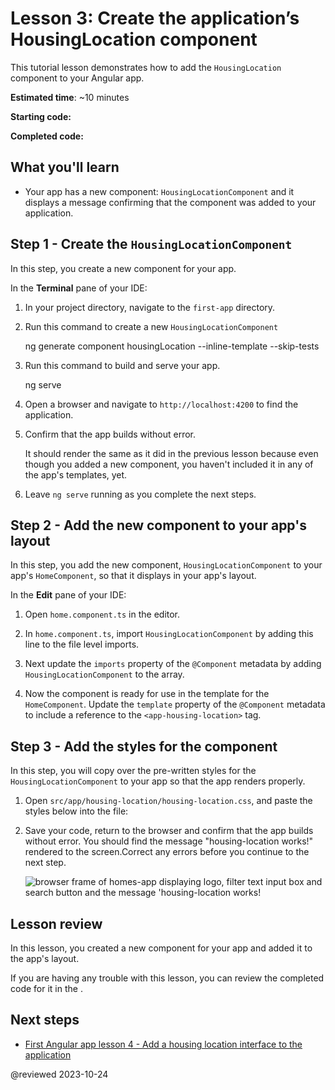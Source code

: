 # Lesson 3: Create the application’s HousingLocation component

This tutorial lesson demonstrates how to add the `HousingLocation` component to your Angular app.

**Estimated time**: ~10 minutes

**Starting code:** <live-example name="first-app-lesson-02"></live-example>

**Completed code:** <live-example name="first-app-lesson-03"></live-example>

## What you'll learn

* Your app has a new component: `HousingLocationComponent` and it displays a message confirming that the component was added to your application.

## Step 1 - Create the `HousingLocationComponent`

In this step, you create a new component for your app.

In the **Terminal** pane of your IDE:

1. In your project directory, navigate to the `first-app` directory.

1. Run this command to create a new `HousingLocationComponent`

   <code-example format="shell" language="shell">
   ng generate component housingLocation --inline-template --skip-tests
   </code-example>

1. Run this command to build and serve your app.

   <code-example format="shell" language="shell">

   ng serve

   </code-example>

1. Open a browser and navigate to `http://localhost:4200` to find the application.

1. Confirm that the app builds without error.
   <div class="callout is-helpful">
     It should render the same as it did in the previous lesson because even though you added a new component, you haven't included it in any of the app's templates, yet.
   </div>

1. Leave `ng serve` running as you complete the next steps.

## Step 2 - Add the new component to your app's layout

In this step, you add the new component, `HousingLocationComponent` to your app's `HomeComponent`, so that it displays in your app's layout.

In the **Edit** pane of your IDE:

1. Open `home.component.ts` in the editor.

1. In `home.component.ts`, import `HousingLocationComponent` by adding this line to the file level imports.

   <code-example header="Import HousingLocationComponent in src/app/home/home.component.ts" path="first-app-lesson-03/src/app/home/home.component.ts" region="import-housingLocation"></code-example>

1. Next update the `imports` property of the `@Component` metadata by adding `HousingLocationComponent` to the array.

   <code-example header="Add HousingLocationComponent to imports array in src/app/home/home.component.ts" path="first-app-lesson-03/src/app/home/home.component.ts" region="add-housingLocation-to-array"></code-example>

1. Now the component is ready for use in the template for the `HomeComponent`. Update the `template` property of the `@Component` metadata to include a reference to the `<app-housing-location>` tag.

   <code-example header="Add housing location to the component template in src/app/home/home.component.ts" path="first-app-lesson-03/src/app/home/home.component.ts" region="add-housingLocation-to-template"></code-example>

## Step 3 - Add the styles for the component

In this step, you will copy over the pre-written styles for the `HousingLocationComponent` to your app so that the app renders properly.

1. Open `src/app/housing-location/housing-location.css`, and paste the styles below into the file:

   <code-example header="Add CSS styles to housing location to the component in src/app/housing-location/housing-location.component.css" path="first-app-lesson-03/src/app/housing-location/housing-location.component.css"></code-example>

1. Save your code, return to the browser and confirm that the app builds without error. You should find the message "housing-location works!" rendered to the screen.Correct any errors before you continue to the next step.

   <section class="lightbox">
   <img alt="browser frame of homes-app displaying logo, filter text input box and search button and the message 'housing-location works!" src="generated/images/guide/faa/homes-app-lesson-03-step-2.png">

   </section>

## Lesson review

In this lesson, you created a new component for your app and added it to the app's layout.

If you are having any trouble with this lesson, you can review the completed code for it in the <live-example></live-example>.

## Next steps

* [First Angular app lesson 4 -  Add a housing location interface to the application](tutorial/first-app/first-app-lesson-04)

@reviewed 2023-10-24

